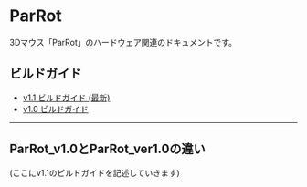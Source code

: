 # ParRot

3Dマウス「ParRot」のハードウェア関連のドキュメントです。

## ビルドガイド

- [v1.1 ビルドガイド (最新)](./README.md)
- [v1.0 ビルドガイド](./1.0/buildguide_1.0.md)

---

## ParRot_v1.0とParRot_ver1.0の違い

(ここにv1.1のビルドガイドを記述していきます)
